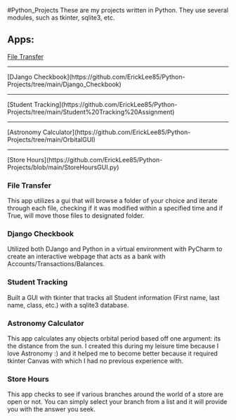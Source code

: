 #Python_Projects
These are my projects written in Python. They use several modules, such as tkinter, sqlite3, etc.
## Apps:
[File Transfer](https://github.com/ErickLee85/Python-Projects/tree/main/FileTransferGUI)
<hr>
[DJango Checkbook](https://github.com/ErickLee85/Python-Projects/tree/main/Django_Checkbook)
<hr>
[Student Tracking](https://github.com/ErickLee85/Python-Projects/tree/main/Student%20Tracking%20Assignment)
<hr>
[Astronomy Calculator](https://github.com/ErickLee85/Python-Projects/tree/main/OrbitalGUI)
<hr>
[Store Hours](https://github.com/ErickLee85/Python-Projects/blob/main/StoreHoursGUI.py)

### File Transfer 
This app utilizes a gui that will browse a folder of your choice and iterate through each file, checking if it was modified within a specified time and if True, will move those files to designated folder.
### Django Checkbook
Utilized both DJango and Python in a virtual environment with PyCharm to create an interactive webpage that acts as a bank with Accounts/Transactions/Balances.
### Student Tracking
Built a GUI with tkinter that tracks all Student information (First name, last name, class, etc.) with a sqlite3 database.
### Astronomy Calculator
This app calculates any objects orbital period based off one argument: its the distance from the sun. I created this during my leisure time because I love Astronomy :) and it helped me to become better because it required tkinter Canvas with which I had no previous experience with.
### Store Hours
This app checks to see if various branches around the world of a store are open or not. You can simply select your branch from a list and it will provide you with the answer you seek.
